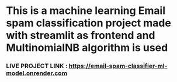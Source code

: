 # This is a machine learning Email spam classification project made with streamlit as frontend and MultinomialNB algorithm is used
### LIVE PROJECT LINK : https://email-spam-classifier-ml-model.onrender.com
